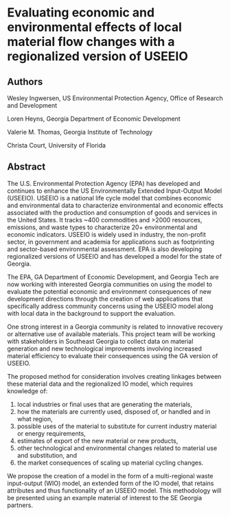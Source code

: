 # Evaluating economic and environmental effects of local material flow changes with a regionalized version of USEEIO

## Authors
Wesley Ingwersen, US Environmental Protection Agency, Office of Research and Development

Loren Heyns, Georgia Department of Economic Development

Valerie M. Thomas, Georgia Institute of Technology

Christa Court, University of Florida

## Abstract

The U.S. Environmental Protection Agency (EPA) has developed and continues to enhance
the US Environmentally Extended Input-Output Model (USEEIO). USEEIO is a national life cycle
model that combines economic and environmental data to characterize environmental and economic effects associated
with the production and consumption of goods and services in the United States.
It tracks ~400 commodities and >2000 resources, emissions, and waste types to characterize 20+ environmental and economic indicators.
USEEIO is widely used in industry, the non-profit sector, in government and academia for applications such as footprinting
and sector-based environmental assessment. EPA is also developing regionalized versions of USEEIO
and has developed a model for the state of Georgia.

The EPA, GA Department of Economic Development, and Georgia Tech are now working with interested Georgia communities
on using the model to evaluate the potential economic and environment consequences of new development directions
through the creation of web applications that specifically address community concerns using the USEEIO model
along with local data in the background to support the evaluation.

One strong interest in a Georgia community is related to innovative recovery or alternative use of
available materials. This project team will be working with stakeholders in Southeast Georgia 
to collect data on material generation and new technological improvements involving increased
material efficiency to evaluate their consequences using the GA version of USEEIO.

The proposed method for consideration involves creating linkages between these material data and the regionalized IO model,
which requires knowledge of:
1. local industries or final uses that are generating the materials,
2. how the materials are currently used, disposed of, or handled and in what region,
3. possible uses of the material to substitute for current industry material or energy requirements,
4. estimates of export of the new material or new products,
5. other technological and environmental changes related to material use and substitution, and 
6. the market consequences of scaling up material cycling changes.

We propose the creation of a model in the form of a multi-regional waste input-output (WIO) model, 
an extended form of the IO model, that retains attributes and thus functionality of an USEEIO model.
This methodology will be presented using an example material of interest 
to the SE Georgia partners. 
